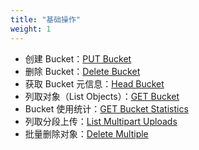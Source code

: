 ```yaml
---
title: "基础操作"
weight: 1
---
```



- 创建 Bucket：[PUT Bucket](./put) 
- 删除 Bucket：[Delete Bucket](./delete)
- 获取 Bucket 元信息：[Head Bucket](./head)
- 列取对象（List Objects）：[GET Bucket](./get)
- Bucket 使用统计：[GET Bucket Statistics](./get_stats)
- 列取分段上传：[List Multipart Uploads](./list_multipart_uploads)
- 批量删除对象：[Delete Multiple](./delete_multiple)
